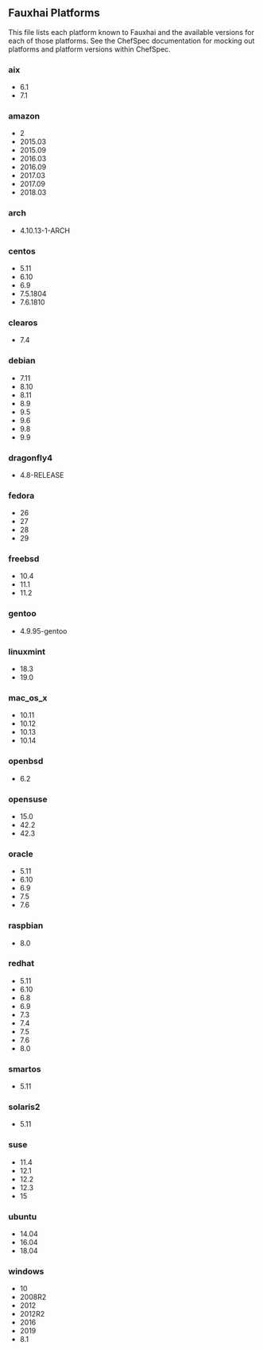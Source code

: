 ## Fauxhai Platforms

This file lists each platform known to Fauxhai and the available versions for each of those platforms. See the ChefSpec documentation for mocking out platforms and platform versions within ChefSpec.

### aix

  - 6.1
  - 7.1

### amazon

  - 2
  - 2015.03
  - 2015.09
  - 2016.03
  - 2016.09
  - 2017.03
  - 2017.09
  - 2018.03

### arch

  - 4.10.13-1-ARCH

### centos

  - 5.11
  - 6.10
  - 6.9
  - 7.5.1804
  - 7.6.1810

### clearos

  - 7.4

### debian

  - 7.11
  - 8.10
  - 8.11
  - 8.9
  - 9.5
  - 9.6
  - 9.8
  - 9.9

### dragonfly4

  - 4.8-RELEASE

### fedora

  - 26
  - 27
  - 28
  - 29

### freebsd

  - 10.4
  - 11.1
  - 11.2

### gentoo

  - 4.9.95-gentoo

### linuxmint

  - 18.3
  - 19.0

### mac_os_x

  - 10.11
  - 10.12
  - 10.13
  - 10.14

### openbsd

  - 6.2

### opensuse

  - 15.0
  - 42.2
  - 42.3

### oracle

  - 5.11
  - 6.10
  - 6.9
  - 7.5
  - 7.6

### raspbian

  - 8.0

### redhat

  - 5.11
  - 6.10
  - 6.8
  - 6.9
  - 7.3
  - 7.4
  - 7.5
  - 7.6
  - 8.0

### smartos

  - 5.11

### solaris2

  - 5.11

### suse

  - 11.4
  - 12.1
  - 12.2
  - 12.3
  - 15

### ubuntu

  - 14.04
  - 16.04
  - 18.04

### windows

  - 10
  - 2008R2
  - 2012
  - 2012R2
  - 2016
  - 2019
  - 8.1
